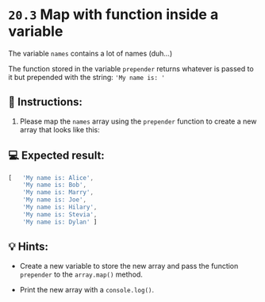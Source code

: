 # `20.3` Map with function inside a variable

The variable `names` contains a lot of names (duh...)

The function stored in the variable `prepender` returns whatever is passed to it but prepended with the string: `'My name is: '`

## 📝 Instructions:

1. Please map the `names` array using the `prepender` function to create a new array that looks like this:

## 💻 Expected result:

```js
[   'My name is: Alice',
    'My name is: Bob',
    'My name is: Marry',
    'My name is: Joe',
    'My name is: Hilary',
    'My name is: Stevia',
    'My name is: Dylan' ]
```


## 💡 Hints:

+ Create a new variable to store the new array and pass the function `prepender` to the `array.map()` method.

+ Print the new array with a `console.log()`.
